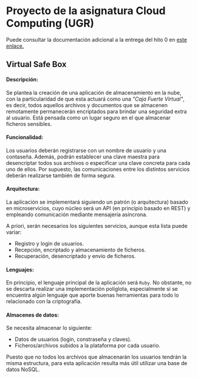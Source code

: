 # Proyecto de la asignatura Cloud Computing (UGR)

Puede consultar la documentación adicional a la entrega del hito 0 en [este enlace.](https://github.com/alvarillo89/UGR-CC-Project/blob/master/doc/hito0.md)

## Virtual Safe Box

#### Descripción:

Se plantea la creación de una aplicación de almacenamiento en la nube, con la particularidad
de que esta actuará como una *"Caja Fuerte Virtual"*, es decir, todos aquellos archivos y
documentos que se almacenen remotamente permanecerán encriptados para brindar una seguridad 
extra al usuario. Está pensada como un lugar seguro en el que almacenar ficheros sensibles.

#### Funcionalidad:

Los usuarios deberán registrarse con un nombre de usuario y una contaseña. Además,
podrán establecer una clave maestra para desencriptar todos sus archivos o especificar
una clave concreta para cada uno de ellos. Por supuesto, las comunicaciones entre los
distintos servicios deberán realizarse también de forma segura.

#### Arquitectura:

La aplicación se implementará siguiendo un patrón (o arquitectura) basado en microservicios, cuyo núcleo será un API (en principio basado en REST) y empleando comunicación mediante mensajería asíncrona.

A priori, serán necesarios los siguientes servicios, aunque esta lista puede variar:

- Registro y login de usuarios.
- Recepción, encriptado y almacenamiento de ficheros.
- Recuperación, desencriptado y envío de ficheros. 

#### Lenguajes:

En principio, el lenguaje principal de la aplicación será `Ruby`. No obstante, no se descarta
realizar una implementación políglota, especialmente si se encuentra algún lenguaje que aporte buenas herramientas para todo lo relacionado con la criptografía.

#### Almacenes de datos:

Se necesita almacenar lo siguiente:

- Datos de usuarios (login, constraseña y claves).
- Ficheros/archivos subidos a la plataforma por cada usuario.

Puesto que no todos los archivos que almacenarán los usuarios tendrán la misma estructura, para esta aplicación resulta más útil utilizar una base de datos NoSQL.